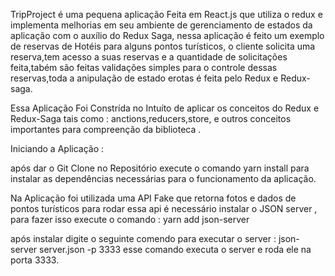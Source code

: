 TripProject é uma pequena aplicação Feita em React.js que  utiliza o redux e implementa melhorias em  seu  ambiente de  gerenciamento  de  estados da aplicação  com o auxílio 
do Redux Saga, nessa aplicação é feito um exemplo de reservas de Hotéis para alguns 
pontos turísticos, o cliente solicita uma reserva,tem  acesso a suas reservas e a quantidade de solicitações feita,tabém são  feitas validações simples para o controle dessas reservas,toda a anipulação de estado erotas é feita pelo Redux e Redux-saga.

Essa Aplicação Foi Constrída no Intuíto  de aplicar os conceitos do Redux e Redux-Saga
tais como : anctions,reducers,store, e  outros  conceitos importantes para compreenção
da biblioteca .

Iniciando a Aplicação :

após dar o Git Clone no Repositório execute o comando yarn install para instalar as  dependências necessárias para o funcionamento da aplicação.

Na Aplicação foi utilizada uma API Fake que  retorna fotos e  dados  de pontos turísticos para  rodar  essa api é  necessário instalar o JSON server , para fazer  isso  execute o comando :
    yarn add json-server 

após instalar digite o seguinte comendo  para  executar o  server :
    json-server server.json -p 3333
esse comando  executa o server e roda ele na porta 3333.



